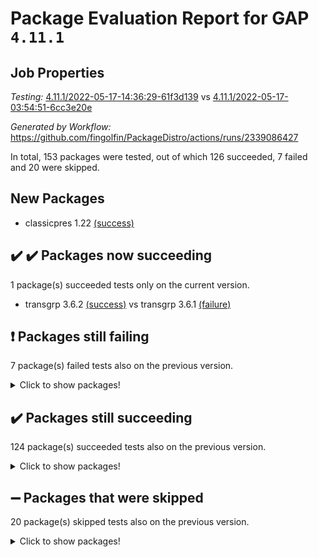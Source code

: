 # Package Evaluation Report for GAP `4.11.1`

## Job Properties

*Testing:* [4.11.1/2022-05-17-14:36:29-61f3d139](https://github.com/fingolfin/PackageDistro/blob/data/reports/4.11.1/2022-05-17-14:36:29-61f3d139) vs [4.11.1/2022-05-17-03:54:51-6cc3e20e](https://github.com/fingolfin/PackageDistro/blob/data/reports/4.11.1/2022-05-17-03:54:51-6cc3e20e)

*Generated by Workflow:* https://github.com/fingolfin/PackageDistro/actions/runs/2339086427

In total, 153 packages were tested, out of which 126 succeeded, 7 failed and 20 were skipped.

## New Packages

- classicpres 1.22 [(success)](https://github.com/fingolfin/PackageDistro/runs/6472128784?check_suite_focus=true)

## :heavy_check_mark: :heavy_check_mark: Packages now succeeding

1 package(s) succeeded tests only on the current version.
- transgrp 3.6.2 [(success)](https://github.com/fingolfin/PackageDistro/runs/6472148723?check_suite_focus=true) vs transgrp 3.6.1 [(failure)](https://github.com/fingolfin/PackageDistro/runs/6463893167?check_suite_focus=true)

## :exclamation: Packages still failing

7 package(s) failed tests also on the previous version.
<details><summary>Click to show packages!</summary>

- fining 1.4.1 [(failure)](https://github.com/fingolfin/PackageDistro/runs/6472135774?check_suite_focus=true)
- francy 1.2.4 [(failure)](https://github.com/fingolfin/PackageDistro/runs/6472136684?check_suite_focus=true)
- hap 1.39 [(failure)](https://github.com/fingolfin/PackageDistro/runs/6472138224?check_suite_focus=true)
- normalizinterface 1.3.2 [(failure)](https://github.com/fingolfin/PackageDistro/runs/6472142788?check_suite_focus=true)
- packagemanager 1.2 [(failure)](https://github.com/fingolfin/PackageDistro/runs/6472143539?check_suite_focus=true)
- recog 1.3.2 [(failure)](https://github.com/fingolfin/PackageDistro/runs/6472145695?check_suite_focus=true)
- semigroups 4.0.0 [(failure)](https://github.com/fingolfin/PackageDistro/runs/6472146527?check_suite_focus=true)
</details>

## :heavy_check_mark: Packages still succeeding

124 package(s) succeeded tests also on the previous version.
<details><summary>Click to show packages!</summary>

- ace 5.4 [(success)](https://github.com/fingolfin/PackageDistro/runs/6472126756?check_suite_focus=true)
- aclib 1.3.2 [(success)](https://github.com/fingolfin/PackageDistro/runs/6472126931?check_suite_focus=true)
- agt 0.2 [(success)](https://github.com/fingolfin/PackageDistro/runs/6472127038?check_suite_focus=true)
- alnuth 3.2.1 [(success)](https://github.com/fingolfin/PackageDistro/runs/6472127193?check_suite_focus=true)
- anupq 3.2.6 [(success)](https://github.com/fingolfin/PackageDistro/runs/6472127310?check_suite_focus=true)
- atlasrep 2.1.2 [(success)](https://github.com/fingolfin/PackageDistro/runs/6472127433?check_suite_focus=true)
- autodoc 2022.03.10 [(success)](https://github.com/fingolfin/PackageDistro/runs/6472127554?check_suite_focus=true)
- automata 1.15 [(success)](https://github.com/fingolfin/PackageDistro/runs/6472127669?check_suite_focus=true)
- automgrp 1.3.2 [(success)](https://github.com/fingolfin/PackageDistro/runs/6472127783?check_suite_focus=true)
- autpgrp 1.10.2 [(success)](https://github.com/fingolfin/PackageDistro/runs/6472127915?check_suite_focus=true)
- cap 2022.05-02 [(success)](https://github.com/fingolfin/PackageDistro/runs/6472128039?check_suite_focus=true)
- caratinterface 2.3.3 [(success)](https://github.com/fingolfin/PackageDistro/runs/6472128159?check_suite_focus=true)
- cddinterface 2020.06.24 [(success)](https://github.com/fingolfin/PackageDistro/runs/6472128343?check_suite_focus=true)
- circle 1.6.5 [(success)](https://github.com/fingolfin/PackageDistro/runs/6472128605?check_suite_focus=true)
- cohomolo 1.6.10 [(success)](https://github.com/fingolfin/PackageDistro/runs/6472128921?check_suite_focus=true)
- congruence 1.2.4 [(success)](https://github.com/fingolfin/PackageDistro/runs/6472129095?check_suite_focus=true)
- corelg 1.56 [(success)](https://github.com/fingolfin/PackageDistro/runs/6472129233?check_suite_focus=true)
- crime 1.6 [(success)](https://github.com/fingolfin/PackageDistro/runs/6472129365?check_suite_focus=true)
- crisp 1.4.5 [(success)](https://github.com/fingolfin/PackageDistro/runs/6472129592?check_suite_focus=true)
- crypting 0.10 [(success)](https://github.com/fingolfin/PackageDistro/runs/6472129788?check_suite_focus=true)
- cryst 4.1.24 [(success)](https://github.com/fingolfin/PackageDistro/runs/6472129922?check_suite_focus=true)
- crystcat 1.1.9 [(success)](https://github.com/fingolfin/PackageDistro/runs/6472130029?check_suite_focus=true)
- ctbllib 1.3.4 [(success)](https://github.com/fingolfin/PackageDistro/runs/6472130216?check_suite_focus=true)
- cubefree 1.19 [(success)](https://github.com/fingolfin/PackageDistro/runs/6472130338?check_suite_focus=true)
- curlinterface 2.2.2 [(success)](https://github.com/fingolfin/PackageDistro/runs/6472130502?check_suite_focus=true)
- cvec 2.7.5 [(success)](https://github.com/fingolfin/PackageDistro/runs/6472130710?check_suite_focus=true)
- datastructures 0.2.7 [(success)](https://github.com/fingolfin/PackageDistro/runs/6472130843?check_suite_focus=true)
- deepthought 1.0.5 [(success)](https://github.com/fingolfin/PackageDistro/runs/6472130974?check_suite_focus=true)
- design 1.7 [(success)](https://github.com/fingolfin/PackageDistro/runs/6472131132?check_suite_focus=true)
- difsets 2.3.1 [(success)](https://github.com/fingolfin/PackageDistro/runs/6472131263?check_suite_focus=true)
- digraphs 1.5.2 [(success)](https://github.com/fingolfin/PackageDistro/runs/6472131404?check_suite_focus=true)
- edim 1.3.5 [(success)](https://github.com/fingolfin/PackageDistro/runs/6472131529?check_suite_focus=true)
- example 4.3.1 [(success)](https://github.com/fingolfin/PackageDistro/runs/6472131644?check_suite_focus=true)
- factint 1.6.3 [(success)](https://github.com/fingolfin/PackageDistro/runs/6472135233?check_suite_focus=true)
- ferret 1.0.7 [(success)](https://github.com/fingolfin/PackageDistro/runs/6472135457?check_suite_focus=true)
- fga 1.4.0 [(success)](https://github.com/fingolfin/PackageDistro/runs/6472135612?check_suite_focus=true)
- float 1.0.3 [(success)](https://github.com/fingolfin/PackageDistro/runs/6472135923?check_suite_focus=true)
- format 1.4.3 [(success)](https://github.com/fingolfin/PackageDistro/runs/6472136115?check_suite_focus=true)
- forms 1.2.7 [(success)](https://github.com/fingolfin/PackageDistro/runs/6472136248?check_suite_focus=true)
- fplsa 1.2.5 [(success)](https://github.com/fingolfin/PackageDistro/runs/6472136376?check_suite_focus=true)
- fr 2.4.8 [(success)](https://github.com/fingolfin/PackageDistro/runs/6472136542?check_suite_focus=true)
- fwtree 1.3 [(success)](https://github.com/fingolfin/PackageDistro/runs/6472136815?check_suite_focus=true)
- gbnp 1.0.5 [(success)](https://github.com/fingolfin/PackageDistro/runs/6472136992?check_suite_focus=true)
- generalizedmorphismsforcap 2022.05-01 [(success)](https://github.com/fingolfin/PackageDistro/runs/6472137161?check_suite_focus=true)
- genss 1.6.6 [(success)](https://github.com/fingolfin/PackageDistro/runs/6472137301?check_suite_focus=true)
- gradedringforhomalg 2022.03-01 [(success)](https://github.com/fingolfin/PackageDistro/runs/6472137431?check_suite_focus=true)
- grape 4.8.5 [(success)](https://github.com/fingolfin/PackageDistro/runs/6472137584?check_suite_focus=true)
- groupoids 1.69 [(success)](https://github.com/fingolfin/PackageDistro/runs/6472137722?check_suite_focus=true)
- grpconst 2.6.2 [(success)](https://github.com/fingolfin/PackageDistro/runs/6472137837?check_suite_focus=true)
- guarana 0.96.3 [(success)](https://github.com/fingolfin/PackageDistro/runs/6472137955?check_suite_focus=true)
- guava 3.16 [(success)](https://github.com/fingolfin/PackageDistro/runs/6472138090?check_suite_focus=true)
- hapcryst 0.1.14 [(success)](https://github.com/fingolfin/PackageDistro/runs/6472138359?check_suite_focus=true)
- hecke 1.5.3 [(success)](https://github.com/fingolfin/PackageDistro/runs/6472138490?check_suite_focus=true)
- help 3.5 [(success)](https://github.com/fingolfin/PackageDistro/runs/6472138672?check_suite_focus=true)
- idrel 2.43 [(success)](https://github.com/fingolfin/PackageDistro/runs/6472138866?check_suite_focus=true)
- images 1.3.1 [(success)](https://github.com/fingolfin/PackageDistro/runs/6472139041?check_suite_focus=true)
- intpic 0.2.4 [(success)](https://github.com/fingolfin/PackageDistro/runs/6472139219?check_suite_focus=true)
- io 4.7.2 [(success)](https://github.com/fingolfin/PackageDistro/runs/6472139380?check_suite_focus=true)
- irredsol 1.4.3 [(success)](https://github.com/fingolfin/PackageDistro/runs/6472139525?check_suite_focus=true)
- json 2.1.0 [(success)](https://github.com/fingolfin/PackageDistro/runs/6472139675?check_suite_focus=true)
- jupyterkernel 1.4.1 [(success)](https://github.com/fingolfin/PackageDistro/runs/6472139793?check_suite_focus=true)
- jupyterviz 1.5.1 [(success)](https://github.com/fingolfin/PackageDistro/runs/6472139927?check_suite_focus=true)
- kan 1.34 [(success)](https://github.com/fingolfin/PackageDistro/runs/6472140078?check_suite_focus=true)
- kbmag 1.5.9 [(success)](https://github.com/fingolfin/PackageDistro/runs/6472140195?check_suite_focus=true)
- laguna 3.9.5 [(success)](https://github.com/fingolfin/PackageDistro/runs/6472140327?check_suite_focus=true)
- liealgdb 2.2.1 [(success)](https://github.com/fingolfin/PackageDistro/runs/6472140453?check_suite_focus=true)
- liepring 2.6 [(success)](https://github.com/fingolfin/PackageDistro/runs/6472140606?check_suite_focus=true)
- liering 2.4.2 [(success)](https://github.com/fingolfin/PackageDistro/runs/6472140787?check_suite_focus=true)
- linearalgebraforcap 2022.05-02 [(success)](https://github.com/fingolfin/PackageDistro/runs/6472140903?check_suite_focus=true)
- loops 3.4.1 [(success)](https://github.com/fingolfin/PackageDistro/runs/6472141014?check_suite_focus=true)
- lpres 1.0.3 [(success)](https://github.com/fingolfin/PackageDistro/runs/6472141141?check_suite_focus=true)
- majoranaalgebras 1.4 [(success)](https://github.com/fingolfin/PackageDistro/runs/6472141271?check_suite_focus=true)
- mapclass 1.4.5 [(success)](https://github.com/fingolfin/PackageDistro/runs/6472141521?check_suite_focus=true)
- matgrp 0.64 [(success)](https://github.com/fingolfin/PackageDistro/runs/6472141664?check_suite_focus=true)
- modisom 2.5.2 [(success)](https://github.com/fingolfin/PackageDistro/runs/6472141809?check_suite_focus=true)
- modulepresentationsforcap 2022.05-01 [(success)](https://github.com/fingolfin/PackageDistro/runs/6472141907?check_suite_focus=true)
- monoidalcategories 2022.05-02 [(success)](https://github.com/fingolfin/PackageDistro/runs/6472142122?check_suite_focus=true)
- nconvex 2020.11-04 [(success)](https://github.com/fingolfin/PackageDistro/runs/6472142260?check_suite_focus=true)
- nilmat 1.4.1 [(success)](https://github.com/fingolfin/PackageDistro/runs/6472142449?check_suite_focus=true)
- nock 1.5 [(success)](https://github.com/fingolfin/PackageDistro/runs/6472142585?check_suite_focus=true)
- nq 2.5.8 [(success)](https://github.com/fingolfin/PackageDistro/runs/6472142957?check_suite_focus=true)
- numericalsgps 1.3.0 [(success)](https://github.com/fingolfin/PackageDistro/runs/6472143099?check_suite_focus=true)
- openmath 11.5.1 [(success)](https://github.com/fingolfin/PackageDistro/runs/6472143232?check_suite_focus=true)
- orb 4.8.4 [(success)](https://github.com/fingolfin/PackageDistro/runs/6472143380?check_suite_focus=true)
- patternclass 2.4.2 [(success)](https://github.com/fingolfin/PackageDistro/runs/6472143694?check_suite_focus=true)
- permut 2.0.4 [(success)](https://github.com/fingolfin/PackageDistro/runs/6472143862?check_suite_focus=true)
- polenta 1.3.10 [(success)](https://github.com/fingolfin/PackageDistro/runs/6472143983?check_suite_focus=true)
- polymaking 0.8.6 [(success)](https://github.com/fingolfin/PackageDistro/runs/6472144188?check_suite_focus=true)
- primgrp 3.4.2 [(success)](https://github.com/fingolfin/PackageDistro/runs/6472144402?check_suite_focus=true)
- profiling 2.5.0 [(success)](https://github.com/fingolfin/PackageDistro/runs/6472144660?check_suite_focus=true)
- qpa 1.33 [(success)](https://github.com/fingolfin/PackageDistro/runs/6472144898?check_suite_focus=true)
- quagroup 1.8.3 [(success)](https://github.com/fingolfin/PackageDistro/runs/6472145066?check_suite_focus=true)
- radiroot 2.9 [(success)](https://github.com/fingolfin/PackageDistro/runs/6472145249?check_suite_focus=true)
- rcwa 4.6.4 [(success)](https://github.com/fingolfin/PackageDistro/runs/6472145385?check_suite_focus=true)
- rds 1.8 [(success)](https://github.com/fingolfin/PackageDistro/runs/6472145524?check_suite_focus=true)
- repndecomp 1.2.1 [(success)](https://github.com/fingolfin/PackageDistro/runs/6472145896?check_suite_focus=true)
- repsn 3.1.0 [(success)](https://github.com/fingolfin/PackageDistro/runs/6472146135?check_suite_focus=true)
- resclasses 4.7.2 [(success)](https://github.com/fingolfin/PackageDistro/runs/6472146299?check_suite_focus=true)
- scscp 2.3.1 [(success)](https://github.com/fingolfin/PackageDistro/runs/6472146429?check_suite_focus=true)
- sglppow 2.2 [(success)](https://github.com/fingolfin/PackageDistro/runs/6472146645?check_suite_focus=true)
- sgpviz 0.999.5 [(success)](https://github.com/fingolfin/PackageDistro/runs/6472146793?check_suite_focus=true)
- simpcomp 2.1.14 [(success)](https://github.com/fingolfin/PackageDistro/runs/6472146920?check_suite_focus=true)
- singular 2020.12.18 [(success)](https://github.com/fingolfin/PackageDistro/runs/6472147010?check_suite_focus=true)
- sla 1.5.3 [(success)](https://github.com/fingolfin/PackageDistro/runs/6472147222?check_suite_focus=true)
- smallgrp 1.5 [(success)](https://github.com/fingolfin/PackageDistro/runs/6472147358?check_suite_focus=true)
- smallsemi 0.6.13 [(success)](https://github.com/fingolfin/PackageDistro/runs/6472147456?check_suite_focus=true)
- sonata 2.9.4 [(success)](https://github.com/fingolfin/PackageDistro/runs/6472147568?check_suite_focus=true)
- sophus 1.25 [(success)](https://github.com/fingolfin/PackageDistro/runs/6472147704?check_suite_focus=true)
- spinsym 1.5.2 [(success)](https://github.com/fingolfin/PackageDistro/runs/6472147845?check_suite_focus=true)
- symbcompcc 1.3.2 [(success)](https://github.com/fingolfin/PackageDistro/runs/6472148000?check_suite_focus=true)
- thelma 1.3 [(success)](https://github.com/fingolfin/PackageDistro/runs/6472148204?check_suite_focus=true)
- tomlib 1.2.9 [(success)](https://github.com/fingolfin/PackageDistro/runs/6472148367?check_suite_focus=true)
- toric 1.9.5 [(success)](https://github.com/fingolfin/PackageDistro/runs/6472148558?check_suite_focus=true)
- ugaly 4.0.2 [(success)](https://github.com/fingolfin/PackageDistro/runs/6472148906?check_suite_focus=true)
- unipot 1.5 [(success)](https://github.com/fingolfin/PackageDistro/runs/6472149082?check_suite_focus=true)
- unitlib 4.1.0 [(success)](https://github.com/fingolfin/PackageDistro/runs/6472149242?check_suite_focus=true)
- utils 0.72 [(success)](https://github.com/fingolfin/PackageDistro/runs/6472149405?check_suite_focus=true)
- uuid 0.7 [(success)](https://github.com/fingolfin/PackageDistro/runs/6472149602?check_suite_focus=true)
- walrus 0.9991 [(success)](https://github.com/fingolfin/PackageDistro/runs/6472149813?check_suite_focus=true)
- wedderga 4.10.2 [(success)](https://github.com/fingolfin/PackageDistro/runs/6472150018?check_suite_focus=true)
- xmod 2.88 [(success)](https://github.com/fingolfin/PackageDistro/runs/6472150131?check_suite_focus=true)
- xmodalg 1.22 [(success)](https://github.com/fingolfin/PackageDistro/runs/6472150256?check_suite_focus=true)
- yangbaxter 0.10.0 [(success)](https://github.com/fingolfin/PackageDistro/runs/6472150391?check_suite_focus=true)
- zeromqinterface 0.13 [(success)](https://github.com/fingolfin/PackageDistro/runs/6472150588?check_suite_focus=true)
</details>

## :heavy_minus_sign: Packages that were skipped

20 package(s) skipped tests also on the previous version.
<details><summary>Click to show packages!</summary>

- 4ti2interface 2022.03-01 [(skipped)](https://github.com/fingolfin/PackageDistro/runs/6471983275?check_suite_focus=true)
- browse 1.8.14 [(skipped)](https://github.com/fingolfin/PackageDistro/runs/6471983275?check_suite_focus=true)
- examplesforhomalg 2022.03-01 [(skipped)](https://github.com/fingolfin/PackageDistro/runs/6471983275?check_suite_focus=true)
- gapdoc 1.6.5 [(skipped)](https://github.com/fingolfin/PackageDistro/runs/6471983275?check_suite_focus=true)
- gauss 2022.03-01 [(skipped)](https://github.com/fingolfin/PackageDistro/runs/6471983275?check_suite_focus=true)
- gaussforhomalg 2022.03-01 [(skipped)](https://github.com/fingolfin/PackageDistro/runs/6471983275?check_suite_focus=true)
- gradedmodules 2022.03-01 [(skipped)](https://github.com/fingolfin/PackageDistro/runs/6471983275?check_suite_focus=true)
- homalg 2022.03-01 [(skipped)](https://github.com/fingolfin/PackageDistro/runs/6471983275?check_suite_focus=true)
- homalgtocas 2022.03-01 [(skipped)](https://github.com/fingolfin/PackageDistro/runs/6471983275?check_suite_focus=true)
- io_forhomalg 2022.03-01 [(skipped)](https://github.com/fingolfin/PackageDistro/runs/6471983275?check_suite_focus=true)
- itc 1.5.1 [(skipped)](https://github.com/fingolfin/PackageDistro/runs/6471983275?check_suite_focus=true)
- localizeringforhomalg 2022.03-01 [(skipped)](https://github.com/fingolfin/PackageDistro/runs/6471983275?check_suite_focus=true)
- matricesforhomalg 2022.04-01 [(skipped)](https://github.com/fingolfin/PackageDistro/runs/6471983275?check_suite_focus=true)
- modules 2022.03-01 [(skipped)](https://github.com/fingolfin/PackageDistro/runs/6471983275?check_suite_focus=true)
- polycyclic 2.16 [(skipped)](https://github.com/fingolfin/PackageDistro/runs/6471983275?check_suite_focus=true)
- ringsforhomalg 2022.04-01 [(skipped)](https://github.com/fingolfin/PackageDistro/runs/6471983275?check_suite_focus=true)
- sco 2022.03-01 [(skipped)](https://github.com/fingolfin/PackageDistro/runs/6471983275?check_suite_focus=true)
- toolsforhomalg 2022.04-03 [(skipped)](https://github.com/fingolfin/PackageDistro/runs/6471983275?check_suite_focus=true)
- toricvarieties 2022.03.23 [(skipped)](https://github.com/fingolfin/PackageDistro/runs/6471983275?check_suite_focus=true)
- xgap 4.31 [(skipped)](https://github.com/fingolfin/PackageDistro/runs/6471983275?check_suite_focus=true)
</details>

